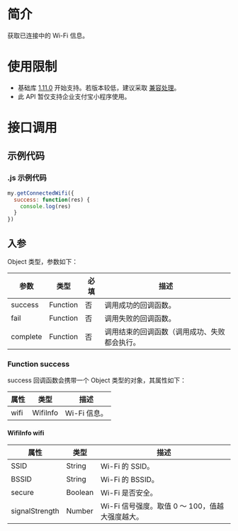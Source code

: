# 简介
获取已连接中的 Wi-Fi 信息。

# 使用限制

- 基础库 [1.11.0](https://opendocs.alipay.com/mini/framework/compatibility) 开始支持。若版本较低，建议采取 [兼容处理](https://opendocs.alipay.com/mini/framework/compatibility)。
- 此 API 暂仅支持企业支付宝小程序使用。

# 接口调用

## 示例代码

### .js 示例代码

```javascript
my.getConnectedWifi({
  success: function(res) {
    console.log(res)
  }
})
```

## 入参
Object 类型，参数如下：

| **参数** | **类型** | **必填** | **描述** |
| --- | --- | --- | --- |
| success | Function | 否 | 调用成功的回调函数。 |
| fail | Function | 否 | 调用失败的回调函数。 |
| complete | Function | 否 | 调用结束的回调函数（调用成功、失败都会执行。 |

### Function success

success 回调函数会携带一个 Object 类型的对象，其属性如下：

| **属性** | **类型** | **描述** |
| --- | --- | --- |
| wifi | WifiInfo | Wi-Fi 信息。 |

#### WifiInfo wifi

| **属性** | **类型** | **描述** |
| --- | --- | --- |
| SSID | String | Wi-Fi 的 SSID。 |
| BSSID | String | Wi-Fi 的 BSSID。 |
| secure | Boolean | Wi-Fi 是否安全。 |
| signalStrength | Number | Wi-Fi 信号强度。取值 0 ～ 100，值越大强度越大。 |

